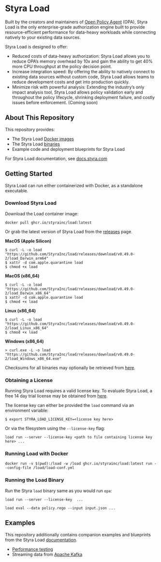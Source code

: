 # Styra Load

Built by the creators and maintainers of [Open Policy Agent](https://www.openpolicyagent.org/) (OPA), Styra Load is the only enterprise-grade authorization engine built to provide resource-efficient performance for data-heavy workloads while connecting natively to your existing data sources.

Styra Load is designed to offer:

- Reduced costs of data-heavy authorization: Styra Load allows you to reduce OPA’s memory overhead by 10x and gain the ability to get 40% more CPU throughput at the policy decision point.
- Increase integration speed: By offering the ability to natively connect to existing data sources without custom code, Styra Load allows teams to reduce development costs and get into production quickly.
- Minimize risk with powerful analysis: Extending the industry’s only impact analysis tool, Styra Load allows policy validation early and throughout the policy lifecycle, shrinking deployment failure, and costly issues before enforcement. (Coming soon)

## About This Repository

This repository provides:

* The Styra Load [Docker images](https://github.com/StyraInc/load/pkgs/container/load)
* The Styra Load [binaries](https://github.com/StyraInc/load/releases/)
* Example code and deployment blueprints for Styra Load

For Styra Load documentation, see [docs.styra.com](https://docs.styra.com/load)

## Getting Started

Styra Load can run either containerized with Docker, as a standalone executable.

### Download Styra Load

Download the Load container image:

```shell
docker pull ghcr.io/styrainc/load:latest
```

Or grab the latest version of Styra Load from the [releases](https://github.com/StyraInc/load/releases/) page.

**MacOS (Apple Silicon)**
```shell
$ curl -L -o load "https://github.com/StyraInc/load/releases/download/v0.49.0-2/load_Darwin_arm64"
$ xattr -d com.apple.quarantine load
$ chmod +x load
```

**MacOS (x86_64)**
```shell
$ curl -L -o load "https://github.com/StyraInc/load/releases/download/v0.49.0-2/load_Darwin_x86_64"
$ xattr -d com.apple.quarantine load
$ chmod +x load
```

**Linux (x86_64)**
```shell
$ curl -L -o load "https://github.com/StyraInc/load/releases/download/v0.49.0-2/load_Linux_x86_64"
$ chmod +x load
```

**Windows (x86_64)**
```shell
> curl.exe -L -o load "https://github.com/StyraInc/load/releases/download/v0.49.0-2/load_Windows_x86_64.exe"
```

Checksums for all binaries may optionally be retrieved from [here](https://github.com/StyraInc/load/releases/download/v0.49.0-2/checksums.txt).

### Obtaining a License

Running Styra Load requires a valid license key. To evaluate Styra Load, a free 14 day trial license may be obtained from [here](https://www.styra.com/free-trial-14/).

The license key can either be provided the `load` command via an environment variable:

```shell
$ export STYRA_LOAD_LICENSE_KEY=<license key here>
```

Or via the filesystem using the `--license-key` flag:

```shell
load run --server --license-key <path to file containing license key here> ...
```

### Running Load with Docker

```shell
docker run -v $(pwd):/load -w /load ghcr.io/styrainc/load:latest run --config-file /load/load-conf.yml
```

### Running the Load Binary

Run the Styra `load` binary same as you would run `opa`:

```shell
load run --server --license-key  ...
```

```shell
load eval --data policy.rego --input input.json ...
```

## Examples

This repository additionally contains companion examples and blueprints from the Styra Load [documentation](https://docs.styra.com/load).

- [Performance testing](/examples/performance-testing/)
- Streaming data from [Apache Kafka](/examples/kafka/)

